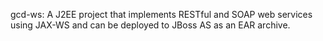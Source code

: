gcd-ws: 
A J2EE project that implements RESTful and SOAP web services using JAX-WS and can be deployed to JBoss AS as an EAR archive.


